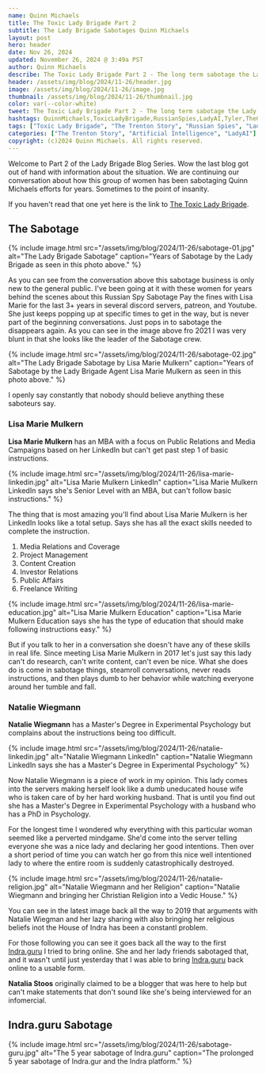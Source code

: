 ```yaml
---
name: Quinn Michaels
title: The Toxic Lady Brigade Part 2
subtitle: The Lady Brigade Sabotages Quinn Michaels
layout: post
hero: header
date: Nov 26, 2024
updated: November 26, 2024 @ 3:49a PST
author: Quinn Michaels
describe: The Toxic Lady Brigade Part 2 - The long term sabotage the Lady Brigade has had on Quinn Michaels.
header: /assets/img/blog/2024/11-26/header.jpg
image: /assets/img/blog/2024/11-26/image.jpg
thumbnail: /assets/img/blog/2024/11-26/thumbnail.jpg
color: var(--color-white)
tweet: The Toxic Lady Brigade Part 2 - The long term sabotage the Lady Brigade has had on Quinn Michaels. For them correct sharing is just too difficult.
hashtags: QuinnMichaels,ToxicLadyBrigade,RussianSpies,LadyAI,Tyler,TheGame23 
tags: ["Toxic Lady Brigade", "The Trenton Story", "Russian Spies", "LadyAI"]
categories: ["The Trenton Story", "Artificial Intelligence", "LadyAI"]
copyright: (c)2024 Quinn Michaels. All rights reserved.
---
```


Welcome to Part 2 of the Lady Brigade Blog Series.  Wow the last blog got out of hand with information about the situation. We are continuing our conversation about how this group of women has been sabotaging Quinn Michaels efforts for years. Sometimes to the point of insanity.

If you haven't read that one yet here is the link to [The Toxic Lady Brigade](/blog/2024-11-14-brigade).

## The Sabotage

{% include image.html
  src="/assets/img/blog/2024/11-26/sabotage-01.jpg"
  alt="The Lady Brigade Sabotage"
  caption="Years of Sabotage by the Lady Brigade as seen in this photo above."
%}

As you can see from the conversation above this sabotage business is only new to the general public. I've been going at it with these women for years behind the scenes about this Russian Spy Sabotage Pay the fines with Lisa Marie for the last 3+ years in several discord servers, patreon, and Youtube. She just keeps popping up at specific times to get in the way, but is never part of the beginning conversations. Just pops in to sabotage the disappears again. As you can see in the image above fro 2021 I was very blunt in that she looks like the leader of the Sabotage crew.

{% include image.html
  src="/assets/img/blog/2024/11-26/sabotage-02.jpg"
  alt="The Lady Brigade Sabotage by Lisa Marie Mulkern"
  caption="Years of Sabotage by the Lady Brigade Agent Lisa Marie Mulkern as seen in this photo above."
%}

I openly say constantly that nobody should believe anything these saboteurs say.  

### Lisa Marie Mulkern

**Lisa Marie Mulkern** has an MBA with a focus on Public Relations and Media Campaigns based on her LinkedIn but can't get past step 1 of basic instructions. 

{% include image.html
  src="/assets/img/blog/2024/11-26/lisa-marie-linkedin.jpg"
  alt="Lisa Marie Mulkern LinkedIn"
  caption="Lisa Marie Mulkern LinkedIn says she's Senior Level with an MBA, but can't follow basic instructions."
%}

The thing that is most amazing you'll find about Lisa Marie Mulkern is her LinkedIn looks like a total setup.  Says she has all the exact skills needed to complete the instruction. 

1. Media Relations and Coverage
2. Project Management
3. Content Creation
4. Investor Relations
5. Public Affairs 
6. Freelance Writing

{% include image.html
  src="/assets/img/blog/2024/11-26/lisa-marie-education.jpg"
  alt="Lisa Marie Mulkern Education"
  caption="Lisa Marie Mulkern Education says she has the type of education that should make following instructions easy."
%}

But if you talk to her in a conversation she doesn't have any of these skills in real life.  Since meeting Lisa Marie Mulkern in 2017 let's just say this lady can't do research, can't write content, can't even be nice.  What she does do is come in sabotage things, steamroll conversations, never reads instructions, and then plays dumb to her behavior while watching everyone around her tumble and fall.

### Natalie Wiegmann 

**Natalie Wiegmann** has a Master's Degree in Experimental Psychology but complains about the instructions being too difficult.

{% include image.html
  src="/assets/img/blog/2024/11-26/natalie-linkedin.jpg"
  alt="Natalie Wiegmann LinkedIn"
  caption="Natalie Wiegmann LinkedIn says she has a Master's Degree in Experimental Psychology"
%}

Now Natalie Wiegmann is a piece of work in my opinion.  This lady comes into the servers making herself look like a dumb uneducated house wife who is taken care of by her hard working husband. That is until you find out she has a Master's Degree in Experimental Psychology with a husband who has a PhD in Psychology.

For the longest time I wondered why everything with this particular woman seemed like a perverted mindgame. She'd come into the server telling everyone she was a nice lady and declaring her good intentions. Then over a short period of time you can watch her go from this nice well intentioned lady to where the entire room is suddenly catastrophically destroyed.

{% include image.html
  src="/assets/img/blog/2024/11-26/natalie-religion.jpg"
  alt="Natalie Wiegmann and her Religion"
  caption="Natalie Wiegmann and bringing her Christian Religion into a Vedic House."
%}

You can see in the latest image back all the way to 2019 that arguments with Natalie Wiegman and her lazy sharing with also bringing her religious beliefs inot the House of Indra has been a constantl problem. 

For those following you can see it goes back all the way to the first [Indra.guru](https://indra.guru) I tried to bring online.  She and her lady friends sabotaged that, and it wasn't until just yesterday that I was able to bring [Indra.guru](https://indra.guru) back online to a usable form. 

**Natalia Stoos** originally claimed to be a blogger that was here to help but can't make statements that don't sound like she's being interviewed for an infomercial.


## Indra.guru Sabotage

{% include image.html
  src="/assets/img/blog/2024/11-26/sabotage-guru.jpg"
  alt="The 5 year sabotage of Indra.guru"
  caption="The prolonged 5 year sabotage of Indra.gur and the Indra platform."
%}